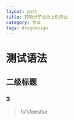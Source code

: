 ```yaml
---
layout: post
title: 药物分子设计上机作业
category: 作业
tags: drugdesign
---
```


# 测试语法
## 二级标题
### 3
>fsfsfeesfse

